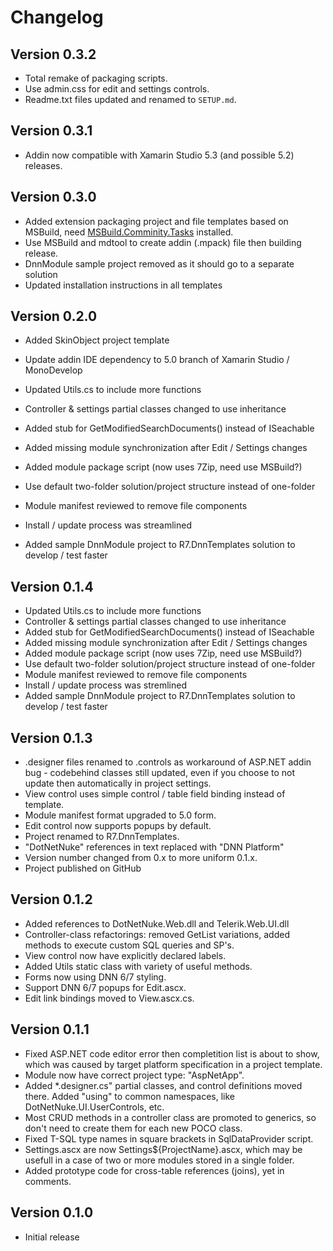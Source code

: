 # Changelog

## Version 0.3.2

- Total remake of packaging scripts.
- Use admin.css for edit and settings controls.
- Readme.txt files updated and renamed to `SETUP.md`.

## Version 0.3.1

- Addin now compatible with Xamarin Studio 5.3 (and possible 5.2) releases.

## Version 0.3.0

- Added extension packaging project and file templates based on MSBuild, need [MSBuild.Comminity.Tasks](https://github.com/loresoft/msbuildtasks/releases) installed.
- Use MSBuild and mdtool to create addin (.mpack) file then building release. 
- DnnModule sample project removed as it should go to a separate solution
- Updated installation instructions in all templates

## Version 0.2.0

- Added SkinObject project template
- Update addin IDE dependency to 5.0 branch of Xamarin Studio / MonoDevelop

- Updated Utils.cs to include more functions
- Controller & settings partial classes changed to use inheritance
- Added stub for GetModifiedSearchDocuments() instead of ISeachable
- Added missing module synchronization after Edit / Settings changes
- Added module package script (now uses 7Zip, need use MSBuild?)
- Use default two-folder solution/project structure instead of one-folder
- Module manifest reviewed to remove file components
- Install / update process was streamlined
- Added sample DnnModule project to R7.DnnTemplates solution to develop / test faster

## Version 0.1.4

- Updated Utils.cs to include more functions
- Controller & settings partial classes changed to use inheritance
- Added stub for GetModifiedSearchDocuments() instead of ISeachable
- Added missing module synchronization after Edit / Settings changes
- Added module package script (now uses 7Zip, need use MSBuild?)
- Use default two-folder solution/project structure instead of one-folder
- Module manifest reviewed to remove file components
- Install / update process was stremlined
- Added sample DnnModule project to R7.DnnTemplates solution to develop / test faster

## Version 0.1.3

- .designer files renamed to .controls as workaround of ASP.NET addin bug - 
  codebehind classes still updated, even if you choose to not update then 
  automatically in project settings.  
- View control uses simple control / table field binding instead of template.
- Module manifest format upgraded to 5.0 form.
- Edit control now supports popups by default.
- Project renamed to R7.DnnTemplates.
- "DotNetNuke" references in text replaced with "DNN Platform"
- Version number changed from 0.x to more uniform 0.1.x.
- Project published on GitHub

## Version 0.1.2

- Added references to DotNetNuke.Web.dll and Telerik.Web.UI.dll
- Controller-class refactorings: removed GetList<T> variations,
  added methods to execute custom SQL queries and SP's.
- View control now have explicitly declared labels.
- Added Utils static class with variety of useful methods.
- Forms now using DNN 6/7 styling.
- Support DNN 6/7 popups for Edit.ascx. 
- Edit link bindings moved to View.ascx.cs. 

## Version 0.1.1

- Fixed ASP.NET code editor error then completition list is about to show, 
  which was caused by target platform specification in a project template.
- Module now have correct project type: "AspNetApp".
- Added *.designer.cs" partial classes, and control definitions moved there. 
  Added "using" to common namespaces, like DotNetNuke.UI.UserControls, etc.
- Most CRUD methods in a controller class are promoted to generics, 
  so don't need to create them for each new POCO class.
- Fixed T-SQL type names in square brackets in SqlDataProvider script.
- Settings.ascx are now Settings${ProjectName}.ascx, which may be usefull
  in a case of two or more modules stored in a single folder.
- Added prototype code for cross-table references (joins), yet in comments.
	
## Version 0.1.0
 
- Initial release	
